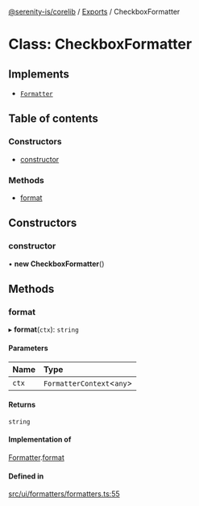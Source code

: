 [@serenity-is/corelib](../README.md) / [Exports](../modules.md) / CheckboxFormatter

# Class: CheckboxFormatter

## Implements

- [`Formatter`](../interfaces/Formatter.md)

## Table of contents

### Constructors

- [constructor](CheckboxFormatter.md#constructor)

### Methods

- [format](CheckboxFormatter.md#format)

## Constructors

### constructor

• **new CheckboxFormatter**()

## Methods

### format

▸ **format**(`ctx`): `string`

#### Parameters

| Name | Type |
| :------ | :------ |
| `ctx` | `FormatterContext`<`any`\> |

#### Returns

`string`

#### Implementation of

[Formatter](../interfaces/Formatter.md).[format](../interfaces/Formatter.md#format)

#### Defined in

[src/ui/formatters/formatters.ts:55](https://github.com/serenity-is/serenity/blob/master/packages/corelib/src/ui/formatters/formatters.ts#L55)

